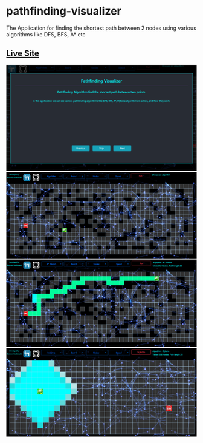 # pathfinding-visualizer
The Application for finding the shortest path between 2  nodes using various algorithms like DFS, BFS, A* etc

<h2><a href="https://sammed-sankonatti.github.io/pathfinding-visualizer/" > Live Site </a></h2>
<img src="./images/img-1.png" />
<img src="./images/img-2.png" />
<img src="./images/img-3.png" />
<img src="./images/img-4.png" />
